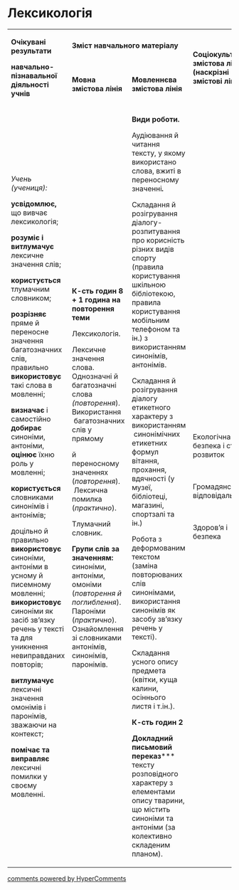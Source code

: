 <div id="hypercomments_widget" class="js-hypercomments-widget invisible"></div>

# Лексикологія

<table>
<tbody>
<tr>
<td rowspan="2">
<p><strong>Очікувані результати</strong></p>
<p><strong>навчально-пізнавальної діяльності учнів </strong></p>
</td>
<td colspan="2">
<p><strong>Зміст навчального матеріалу </strong></p>
</td>
<td rowspan="2">
<p><strong>Соціокультурна змістова лінія (наскрізні змістові лінії)</strong></p>
</td>
<td rowspan="2">
<p><strong>Діяльнісна змістова лінія (компетентності)</strong></p>
</td>
</tr>
<tr>
<td>
<p><strong>Мовна змістова лінія</strong></p>
</td>
<td>
<p><strong>Мовленнєва змістова лінія</strong></p>
</td>
</tr>
<tr>
<td>
<p><em><span>Учень (учениця):</span></em></p>
<p><strong>усвідомлює, </strong><span>що вивчає лексикологія; </span></p>
<p><strong>розуміє і витлумачує</strong><span> лексичне значення слів;</span></p>
<p><strong>користується</strong><span> тлумачним словником;</span></p>
<p><strong>розрізняє</strong><span> пряме й переносне значення багатозначних слів, правильно </span><strong>використовує</strong><span> такі слова в мовленні;</span></p>
<p><strong>визначає</strong><span> і самостійно </span><strong>добирає </strong><span>синоніми, антоніми, </span><strong>оцінює</strong><span> їхню роль у мовленні;</span></p>
<p><strong>користується </strong><span>словниками синонімів і антонімів; </span></p>
<p><span>доцільно й правильно </span><strong>використовує </strong><span>синоніми, антоніми в усному й писемному мовленні; </span><strong>використовує </strong><span>синоніми як засіб зв&rsquo;язку речень у тексті та для уникнення невиправданих повторів;</span></p>
<p><strong>витлумачує</strong><span> лексичні значення омонімів і паронімів, зважаючи на контекст;</span></p>
<p><strong>помічає та виправляє</strong><span> лексичні помилки у своєму мовленні.</span></p>
</td>
<td>
<p><strong>К-сть годин 8 + 1 година на повторення теми</strong></p>
<span>Лексикологія.</span>
<p><span>Лексичне значення слова. Однозначні й багатозначні слова </span><em><span>(повторення</span></em><span>). Використання &nbsp;багатозначних слів у прямому </span></p>
<p><span>й переносному значеннях (</span><em><span>повторення</span></em><span>). &nbsp;Лексична помилка (</span><em><span>практично</span></em><span>).</span></p>
<p><span>Тлумачний словник.</span></p>
<p><strong>Групи слів за значенням:</strong><span> синоніми, антоніми, омоніми (</span><em><span>повторення й поглиблення</span></em><span>). Пароніми (</span><em><span>практично</span></em><span>). Ознайомлення зі словниками антонімів, синонімів, паронімів.</span></p>
<br /><br /></td>
<td>
<p><strong>Види роботи.</strong></p>
<p><span>Аудіювання й читання тексту,</span> <span>у якому використано слова, вжиті в переносному значенні</span><strong><em>.</em></strong></p>
<p><span>Складання й розігрування діалогу-розпитування про корисність різних видів спорту (правила користування шкільною бібліотекою, правила користування мобільним телефоном та ін.) з використанням синонімів, антонімів.</span></p>
<p><span>Складання й розігрування діалогу</span> <span>етикетного характеру з використанням &nbsp;синонімічних етикетних формул вітання, прохання, вдячності (у музеї, бібліотеці, магазині, спортзалі та ін.)</span></p>
<p><span>Робота з деформованим текстом (заміна повторюваних слів синонімами, використання синонімів як засобу зв&rsquo;язку речень у тексті).</span></p>
<p><span>Складання усного опису</span> <span>предмета (квітки, куща калини, осіннього листя і т.ін.). &nbsp;&nbsp;</span></p>
<p><strong>К-сть годин 2</strong></p>
<p><strong>Докладний письмовий переказ</strong><span>*** тексту розповідного характеру з елементами опису тварини, що містить синоніми та антоніми (за колективно складеним планом).</span></p>
</td>
<td>
<p><span>Екологічна безпека і сталий розвиток</span></p>
<br />
<p><span>Громадянська відповідальність</span></p>
<br />
<p><span>Здоров&rsquo;я і безпека</span></p>
</td>
<td>
<p><strong>ІКК </strong></p>
<br />
<p><strong>ЗКК </strong></p>
<br />
<p><strong>КПНТ</strong></p>
<br /><br />
<p><strong>СДМ</strong></p>
<br />
<p><strong>УВВЖ</strong></p>
<br />
<p><strong>СГК</strong></p>
<br />
<p><strong>ЗЗК</strong></p>
</td>
</tr>
</tbody>
</table>

<div class="js-hypercomments-container">
<a href="http://hypercomments.com" class="hc-link" title="comments widget">comments powered by HyperComments</a>
</div>